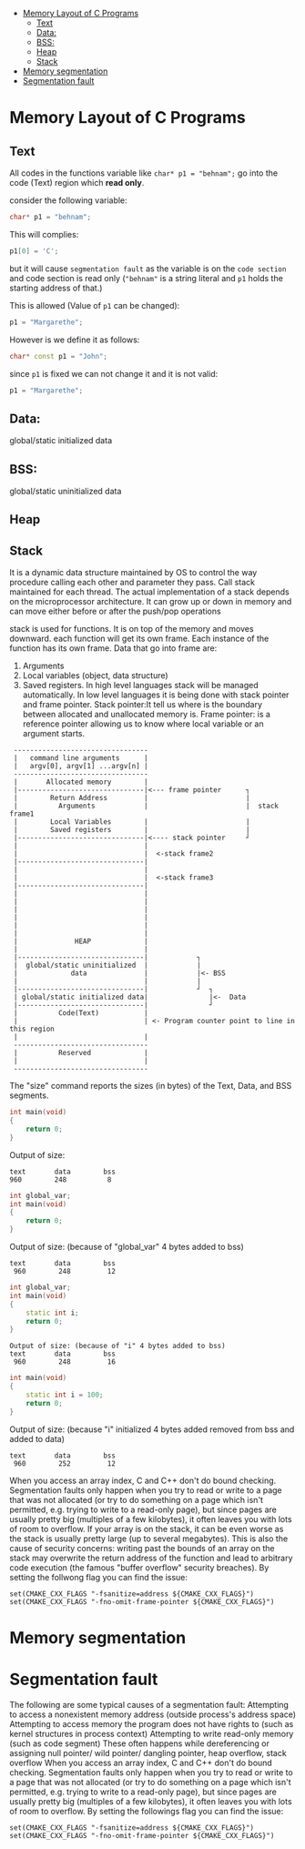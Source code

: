 - [Memory Layout of C Programs](#memory-layout-of-c-programs)
  * [Text](#text)
  * [Data:](#data-)
  * [BSS:](#bss-)
  * [Heap](#heap)
  * [Stack](#stack)
- [Memory segmentation](#memory-segmentation)
- [Segmentation fault](#segmentation-fault)


# Memory Layout of C Programs 
## Text

All codes in the functions variable like `char* p1 = "behnam";` go into the code (Text) region which **read only**.
 
consider the following variable:
```cpp
char* p1 = "behnam";
```

This will complies:
```cpp
p1[0] = 'C';
```
but it will cause `segmentation fault` as the variable is on the `code section` and code section is read only
(`"behnam"`  is a string literal and `p1` holds the starting address of that.)


This is allowed (Value of `p1` can be changed):
```cpp
p1 = "Margarethe";
```
However is we define it as follows:
```cpp
char* const p1 = "John";
```
since `p1` is fixed we can not change it and it is not valid:
```cpp
p1 = "Margarethe";
```

 
## Data:

global/static initialized data

## BSS:

global/static uninitialized data

## Heap

## Stack

It is a dynamic data structure maintained by OS to control the way procedure calling each other and parameter they pass.
Call stack maintained for each thread. The actual implementation of a stack depends on the microprocessor architecture.
It can grow up or down in memory and can move either before or after the push/pop operations

stack is used for functions. It is on top of the memory and moves downward. each function will get its own frame.
Each instance of the function has its own frame. Data that go into frame are:
1) Arguments
2) Local variables (object, data structure)
3) Saved registers.
In high level languages stack will be managed automatically. In low level languages
it is being done with stack pointer and  frame pointer.
Stack pointer:It tell us where is the boundary between allocated and unallocated memory is.
Frame pointer: is a reference pointer allowing us to know where local variable or an argument starts.

```
 ---------------------------------
 |   command line arguments      |
 |   argv[0], argv[1] ...argv[n] |
 ---------------------------------
 |       Allocated memory        |
 |-------------------------------|<--- frame pointer      ┐
 |        Return Address         |                        |
 |          Arguments            |                        |  stack frame1
 |        Local Variables        |                        |
 |        Saved registers        |                        |
 |-------------------------------|<---- stack pointer     ┘
 |                               |
 |                               |  <-stack frame2
 |-------------------------------|
 |                               |
 |                               |  <-stack frame3
 |-------------------------------|
 |                               |
 |                               |
 |                               |
 |                               |
 |                               |
 |                               |
 |              HEAP             |
 |                               |
 |-------------------------------|            ┐
 |  global/static uninitialized  |            |
 |             data              |            |<- BSS
 |                               |            |
 |-------------------------------|            ┘  ┐
 | global/static initialized data|               |<-  Data
 |-------------------------------|               ┘
 |          Code(Text)           |
 |                               | <- Program counter point to line in this region
 |                               |
 ---------------------------------
 |          Reserved             |
 |                               |
 ---------------------------------
```

The "size" command reports the sizes (in bytes) of the Text, Data, and BSS segments.
```cpp
int main(void)
{
    return 0;
}
```
Output of size:
```
text       data        bss
960        248          8
```

```cpp
int global_var;
int main(void)
{
    return 0;
}
```
Output of size: (because of "global_var" 4 bytes added to bss)
```
text       data        bss
 960        248         12
 ```
```cpp 
int global_var;
int main(void)
{
    static int i;
    return 0;
}
```


```
Output of size: (because of "i" 4 bytes added to bss)
text       data        bss
 960        248         16
```

```cpp 
int main(void)
{
    static int i = 100;
    return 0;
}
```
Output of size: (because "i" initialized 4 bytes added removed from bss and added to data)
```
text       data        bss
 960        252         12
```
When you access an array index, C and C++ don't do bound checking. Segmentation faults only happen when you try to
read or write to a page that was not allocated (or try to do something on a page which isn't permitted,
e.g. trying to write to a read-only page), but since pages are usually pretty big
(multiples of a few kilobytes), it often leaves you with lots of room to overflow.
If your array is on the stack, it can be even worse as the stack is usually pretty large (up to several megabytes).
 This is also the cause of security concerns: writing past the bounds of an array on the stack may overwrite the return address of the function
and lead to arbitrary code execution (the famous "buffer overflow" security breaches).
By setting the follwong flag you can find the issue:

```
set(CMAKE_CXX_FLAGS "-fsanitize=address ${CMAKE_CXX_FLAGS}")
set(CMAKE_CXX_FLAGS "-fno-omit-frame-pointer ${CMAKE_CXX_FLAGS}")
```
# Memory segmentation


 


#  Segmentation fault  
The following are some typical causes of a segmentation fault:
Attempting to access a nonexistent memory address (outside process's address space)
Attempting to access memory the program does not have rights to (such as kernel structures in process context)
Attempting to write read-only memory (such as code segment)
These often happens while dereferencing or assigning null pointer/ wild pointer/ dangling pointer, heap overflow, stack overflow
When you access an array index, C and C++ don't do bound checking. Segmentation faults only happen when you try to
read or write to a page that was not allocated (or try to do something on a page which isn't permitted,
e.g. trying to write to a read-only page), but since pages are usually pretty big
(multiples of a few kilobytes), it often leaves you with lots of room to overflow.
By setting the followings flag you can find the issue:
```
set(CMAKE_CXX_FLAGS "-fsanitize=address ${CMAKE_CXX_FLAGS}")
set(CMAKE_CXX_FLAGS "-fno-omit-frame-pointer ${CMAKE_CXX_FLAGS}")
```




